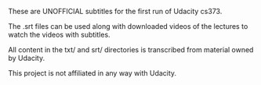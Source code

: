 These are UNOFFICIAL subtitles for the first run of Udacity cs373.

The .srt files can be used along with downloaded videos of the
lectures to watch the videos with subtitles.

All content in the txt/ and srt/ directories is transcribed from
material owned by Udacity.

This project is not affiliated in any way with Udacity.
